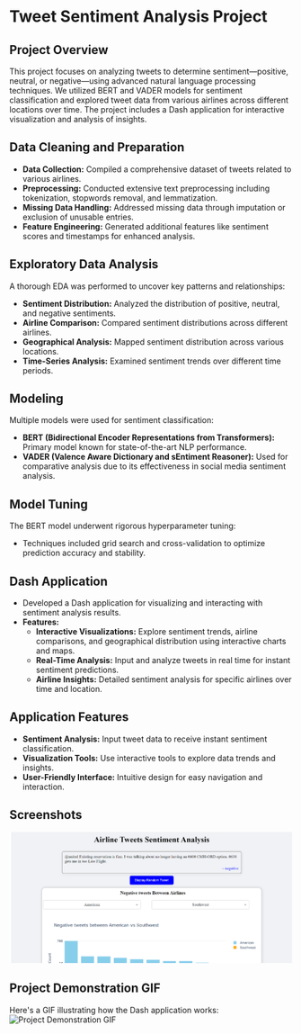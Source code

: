 # Tweet Sentiment Analysis Project

## Project Overview
This project focuses on analyzing tweets to determine sentiment—positive, neutral, or negative—using advanced natural language processing techniques. We utilized BERT and VADER models for sentiment classification and explored tweet data from various airlines across different locations over time. The project includes a Dash application for interactive visualization and analysis of insights.

## Data Cleaning and Preparation
- **Data Collection:** Compiled a comprehensive dataset of tweets related to various airlines.
- **Preprocessing:** Conducted extensive text preprocessing including tokenization, stopwords removal, and lemmatization.
- **Missing Data Handling:** Addressed missing data through imputation or exclusion of unusable entries.
- **Feature Engineering:** Generated additional features like sentiment scores and timestamps for enhanced analysis.

## Exploratory Data Analysis
A thorough EDA was performed to uncover key patterns and relationships:
- **Sentiment Distribution:** Analyzed the distribution of positive, neutral, and negative sentiments.
- **Airline Comparison:** Compared sentiment distributions across different airlines.
- **Geographical Analysis:** Mapped sentiment distribution across various locations.
- **Time-Series Analysis:** Examined sentiment trends over different time periods.

## Modeling
Multiple models were used for sentiment classification:
- **BERT (Bidirectional Encoder Representations from Transformers):** Primary model known for state-of-the-art NLP performance.
- **VADER (Valence Aware Dictionary and sEntiment Reasoner):** Used for comparative analysis due to its effectiveness in social media sentiment analysis.

## Model Tuning
The BERT model underwent rigorous hyperparameter tuning:
- Techniques included grid search and cross-validation to optimize prediction accuracy and stability.

## Dash Application
- Developed a Dash application for visualizing and interacting with sentiment analysis results.
- **Features:**
  - **Interactive Visualizations:** Explore sentiment trends, airline comparisons, and geographical distribution using interactive charts and maps.
  - **Real-Time Analysis:** Input and analyze tweets in real time for instant sentiment predictions.
  - **Airline Insights:** Detailed sentiment analysis for specific airlines over time and location.

## Application Features
- **Sentiment Analysis:** Input tweet data to receive instant sentiment classification.
- **Visualization Tools:** Use interactive tools to explore data trends and insights.
- **User-Friendly Interface:** Intuitive design for easy navigation and interaction.

## Screenshots
![Dash Application Overview](images/image.png)
  
## Project Demonstration GIF
Here's a GIF illustrating how the Dash application works:
![Project Demonstration GIF](images/vid.gif)